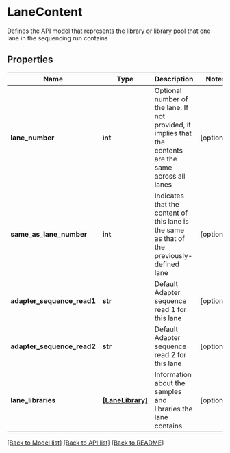 # LaneContent

Defines the API model that represents the library or library pool that one lane in the sequencing run contains

## Properties
Name | Type | Description | Notes
------------ | ------------- | ------------- | -------------
**lane_number** | **int** | Optional number of the lane. If not provided, it implies that the contents are the same across all lanes | [optional] 
**same_as_lane_number** | **int** | Indicates that the content of this lane is the same as that of the previously-defined lane | [optional] 
**adapter_sequence_read1** | **str** | Default Adapter sequence read 1 for this lane | [optional] 
**adapter_sequence_read2** | **str** | Default Adapter sequence read 2 for this lane | [optional] 
**lane_libraries** | [**[LaneLibrary]**](LaneLibrary.md) | Information about the samples and libraries the lane contains | [optional] 

[[Back to Model list]](../README.md#documentation-for-models) [[Back to API list]](../README.md#documentation-for-api-endpoints) [[Back to README]](../README.md)


